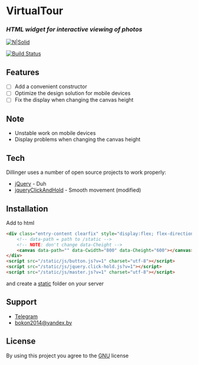 # VirtualTour
### _HTML widget for interactive viewing of photos_

[![N|Solid](https://img.shields.io/badge/POWERED_BY-<IdiocyPatience>-green?style=for-the-badge)](https://nodesource.com/products/nsolid)

[![Build Status](https://img.shields.io/badge/Status-build-orange)](https://github.com/bokonV2/VirtualTour/issues)

## Features
- [ ] Add a convenient constructor
- [ ] Optimize the design solution for mobile devices
- [ ] Fix the display when changing the canvas height

## Note
- Unstable work on mobile devices
- Display problems when changing the canvas height


## Tech
Dillinger uses a number of open source projects to work properly:
- [jQuery] - Duh
- [jqueryClickAndHold] - Smooth movement (modified)

## Installation
Add to html 
```html
<div class="entry-content clearfix" style="display:flex; flex-direction:column; align-items:center; justify-content:center; margin-top: 10px">
    <!-- data-path = path to /static -->
    <!-- NOTE: don't change data-Cheight -->
    <canvas data-path="" data-Cwidth="800" data-Cheight="600"></canvas>
</div>
<script src="/static/js/button.js?v=1" charset="utf-8"></script>
<script src="/static/js/jquery.click-hold.js?v=1"></script>
<script src="/static/js/master.js?v=1" charset="utf-8"></script>
```
and create a [static] folder on your server

## Support
- [Telegram]
- bokon2014@yandex.by

## License
By using this project you agree to the [GNU] license
    
[static]: <https://github.com/bokonV2/VirtualTour/tree/main/static>
[GNU]: <https://github.com/bokonV2/VirtualTour/blob/main/LICENSE>
[Telegram]: <https://t.me/AyToshi>
[jQuery]: <http://jquery.com>
[jqueryClickAndHold]: <https://github.com/phuong/jqueryClickAndHold>
